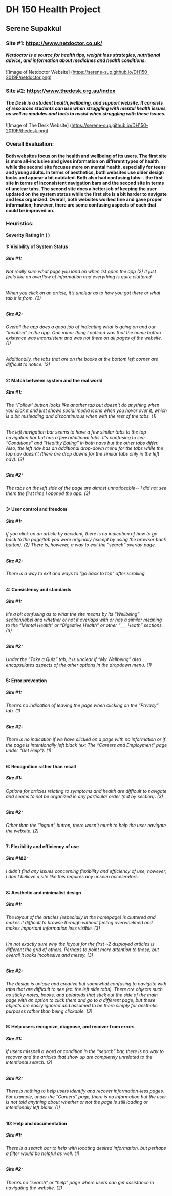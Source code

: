 # DH 150 Health Project
## Serene Supakkul


### Site #1: https://www.netdoctor.co.uk/
#### _Netdoctor is a source for health tips, weight loss strategies, nutritional advice, and information about medicines and health conditions._

![Image of Netdoctor Website]
(https://serene-sup.github.io/DH150-2019F/netdoctor.png)


### Site #2: https://www.thedesk.org.au/index 
#### _The Desk is a student health,wellbeing, and support website. It consists of resources students can use when struggling with mental health issues as well as modules and tools to assist when struggling with these issues._

![Image of The Desk Website]
(https://serene-sup.github.io/DH150-2019F/thedesk.png)


### Overall Evaluation: 
#### Both websites focus on the health and wellbeing of its users. The first site is more all-inclusive and gives information on different types of health while the second site focuses more on mental health, especially for teens and young adults. In terms of aesthetics, both websites use older design looks and appear a bit outdated. Both also had confusing tabs-- the first site in terms of inconsistent navigation bars and the second site in terms of unclear tabs. The second site does a better job of keeping the user updated on the system status while the first site is a bit harder to navigate and less organized. Overall, both websites worked fine and gave proper information; however, there are some confusing aspects of each that could be improved on.


### Heuristics:
**Severity Rating in ( )** 


#### 1: Visibility of System Status
##### Site #1:
###### Not really sure what page you land on when 1st open the app (2) It just feels like an overflow of information and everything is quite cluttered.
###### When you click on an article, it’s unclear as to how you got there or what tab it is from. (2)
##### Site #2:
###### Overall the app does a good job of indicating what is going on and our “location” in the app. One minor thing I noticed was that the home button existence was inconsistent and was not there on all pages of the website. (1)
###### Additionally, the tabs that are on the books at the bottom left corner are difficult to notice. (2)

#### 2: Match between system and the real world
##### Site #1:
###### The “Follow” button looks like another tab but doesn’t do anything when you click it and just shows social media icons when you hover over it, which is a bit misleading and discontinuous when with the rest of the tabs. (1)
###### The left navigation bar seems to have a few similar tabs to the top navigation bar but has a few additional tabs. It’s confusing to see “Conditions” and “Healthy Eating” in both navs but the other tabs differ. Also, the left nav has an additional drop-down menu for the tabs while the top nav doesn’t (there are drop downs for the similar tabs only in the left nav). (3)
##### Site #2:
###### The tabs on the left side of the page are almost unnoticeable-- I did not see them the first time I opened the app. (3)

#### 3: User control and freedom
##### Site #1:
###### If you click on an article by accident, there is no indication of how to go back to the page/tab you were originally (except by using the browser back button). (2) There is, however, a way to exit the “search” overlay page. 
##### Site #2:
###### There is a way to exit and ways to “go back to top” after scrolling.


#### 4: Consistency and standards
##### Site #1:
###### It’s a bit confusing as to what the site means by its “Wellbeing” section/label and whether or not it overlaps with or has a similar meaning to the “Mental Health” or “Digestive Health” or other “___ Heath” sections. (3)
##### Site #2:
###### Under the “Take a Quiz” tab, it is unclear if “My Wellbeing” also encapsulates aspects of the other options in the dropdown menu. (1)

#### 5: Error prevention
##### Site #1:
###### There’s no indication of leaving the page when clicking on the “Privacy” tab. (1)
##### Site #2:
###### There is no indication if we have clicked on a page with no information or if the page is intentionally left black (ex: The “Careers and Employment” page under “Get Help”). (1)

#### 6: Recognition rather than recall
##### Site #1:
###### Options for articles relating to symptoms and health are difficult to navigate and seems to not be organized in any particular order (not by section). (3)
##### Site #2:
###### Other than the “logout” button, there wasn’t much to help the user navigate the website. (2)

#### 7: Flexibility and efficiency of use
##### Site #1&2:
###### I didn’t find any issues concerning flexibility and efficiency of use; however, I don’t believe a site like this requires any unseen accelerators.

#### 8: Aesthetic and minimalist design
##### Site #1:
###### The layout of the articles (especially in the homepage) is cluttered and makes it difficult to browse through without feeling overwhelmed and makes important information less visible. (3)
###### I’m not exactly sure why the layout for the first ~2 displayed articles is different the grid of others. Perhaps to point more attention to those, but overall it looks incohesive and messy. (3)
##### Site #2:
###### The design is unique and creative but somewhat confusing to navigate with tabs that are difficult to see (ex: the left side tabs). There are objects such as sticky-notes, books, and polaroids that stick out the side of the main page with an option to click them and go to a different page, but these objects are easily ignored and assumed to be there simply for aesthetic purposes rather than being clickable. (3)

#### 9: Help users recognize, diagnose, and recover from errors
##### Site #1:
###### If users misspell a word or condition in the “search” bar, there is no way to recover and the articles that show up are completely unrelated to the intentional search. (2)
##### Site #2:
###### There is nothing to help users identify and recover information-less pages. For example, under the “Careers” page, there is no information but the user is not told anything about whether or not the page is still loading or intentionally left blank. (1)


#### 10: Help and documentation
##### Site #1:
###### There is a search bar to help with locating desired information, but perhaps a filter would be helpful as well. (1)
##### Site #2:
###### There’s no “search” or “help” page where users can get assistance in navigating the website. (2)
